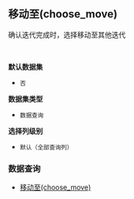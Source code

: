 ## 移动至(choose_move) <!-- {docsify-ignore-all} -->

确认迭代完成时，选择移动至其他迭代

<br>
<p class="panel-title"><b>默认数据集</b></p>

* `否`

<p class="panel-title"><b>数据集类型</b></p>

* `数据查询`

<p class="panel-title"><b>选择列级别</b></p>

* `默认（全部查询列）`




### 数据查询
  * [移动至(choose_move)](module/ProjMgmt/sprint/query/choose_move)
